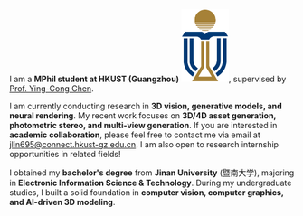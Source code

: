 I am a **MPhil student at HKUST (Guangzhou)** <img src='./images/hkust_logo.png' style='width: 6em;'>, supervised by [Prof. Ying-Cong Chen](https://www.yingcong.me/). 

I am currently conducting research in **3D vision, generative models, and neural rendering**. My recent work focuses on **3D/4D asset generation, photometric stereo, and multi-view generation**. If you are interested in **academic collaboration**, please feel free to contact me via email at [jlin695@connect.hkust-gz.edu.cn](mailto:jlin695@connect.hkust-gz.edu.cn). I am also open to research internship opportunities in related fields!

I obtained my **bachelor's degree** from **Jinan University** (暨南大学), majoring in **Electronic Information Science & Technology**. During my undergraduate studies, I built a solid foundation in **computer vision, computer graphics, and AI-driven 3D modeling**.